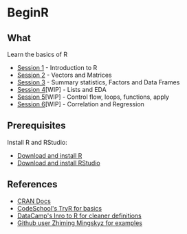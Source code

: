 # BeginR

## What
Learn the basics of R
- [Session 1](http://htmlpreview.github.io/?https://github.com/Ic3fr0g/BeginR/blob/master/Code/BeginR-1.html) - Introduction to R
- [Session 2](http://htmlpreview.github.io/?https://github.com/Ic3fr0g/BeginR/blob/master/Code/BeginR-2.html) - Vectors and Matrices
- [Session 3](http://htmlpreview.github.io/?https://github.com/Ic3fr0g/BeginR/blob/master/Code/BeginR-3.html) - Summary statistics, Factors and Data Frames
- [Session 4](http://htmlpreview.github.io/?https://github.com/Ic3fr0g/BeginR/blob/master/Code/BeginR-4.html)[WIP] - Lists and EDA
- [Session 5](http://htmlpreview.github.io/?https://github.com/Ic3fr0g/BeginR/blob/master/Code/BeginR-5.html)[WIP] - Control flow, loops, functions, apply
- [Session 6](http://htmlpreview.github.io/?https://github.com/Ic3fr0g/BeginR/blob/master/Code/BeginR-6.html)[WIP] - Correlation and Regression

## Prerequisites
Install R and RStudio:
- [Download and install R](https://ftp.iitm.ac.in/cran/)
- [Download and install RStudio](https://www.rstudio.com/products/rstudio/download/)

## References
- [CRAN Docs](https://cran.r-project.org/doc/manuals/r-release/R-intro.html)
- [CodeSchool's TryR for basics](http://tryr.codeschool.com/)
- [DataCamp's Inro to R for cleaner definitions](https://github.com/datacamp/courses-intro-to-r)
- [Github user Zhiming Mingskyz for examples](https://github.com/Mingskyz/learnR)
